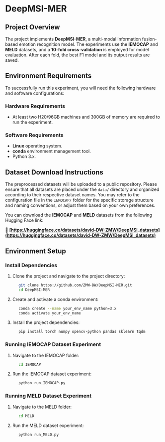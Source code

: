 # DeepMSI-MER

## Project Overview

The project implements **DeepMSI-MER**, a multi-modal information fusion-based emotion recognition model. The experiments use the **IEMOCAP** and **MELD** datasets, and a **10-fold cross-validation** is employed for model evaluation. After each fold, the best F1 model and its output results are saved.

## Environment Requirements

To successfully run this experiment, you will need the following hardware and software configurations:

### Hardware Requirements
- At least two H20/96GB machines and 300GB of memory are required to run the experiment.

### Software Requirements
- **Linux** operating system.
- **conda** environment management tool.
- Python 3.x.

## Dataset Download Instructions

The preprocessed datasets will be uploaded to a public repository. Please ensure that all datasets are placed under the `data/` directory and organized according to their respective dataset names. You may refer to the configuration file in the `IEMOCAP/` folder for the specific storage structure and naming conventions, or adjust them based on your own preferences.

You can download the **IEMOCAP** and **MELD** datasets from the following Hugging Face link:

🔗 **[https://huggingface.co/datasets/david-DW-ZMW/DeepMSI_datasets](https://huggingface.co/datasets/david-DW-ZMW/DeepMSI_datasets)**


## Environment Setup

### Install Dependencies

1. Clone the project and navigate to the project directory:
```sh
      git clone https://github.com/ZMW-DW/DeepMSI-MER.git
      cd DeepMSI-MER
```
2. Create and activate a conda environment:
```sh   
      conda create --name your_env_name python=3.x
      conda activate your_env_name
```
3. Install the project dependencies:
```sh
      pip install torch numpy opencv-python pandas sklearn tqdm
```
### Running IEMOCAP Dataset Experiment

1. Navigate to the IEMOCAP folder:
```sh   
      cd IEMOCAP
```   
2. Run the IEMOCAP dataset experiment:
```sh   
      python run_IEMOCAP.py
```
### Running MELD Dataset Experiment

1. Navigate to the MELD folder:
```sh   
      cd MELD
```   
2. Run the MELD dataset experiment:
```sh   
      python run_MELD.py
```
